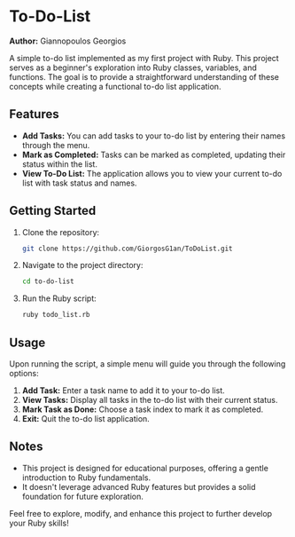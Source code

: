 # To-Do-List

**Author:** Giannopoulos Georgios

A simple to-do list implemented as my first project with Ruby. This project serves as a beginner's exploration into Ruby classes, variables, and functions. The goal is to provide a straightforward understanding of these concepts while creating a functional to-do list application.

## Features

- **Add Tasks:** You can add tasks to your to-do list by entering their names through the menu.
- **Mark as Completed:** Tasks can be marked as completed, updating their status within the list.
- **View To-Do List:** The application allows you to view your current to-do list with task status and names.

## Getting Started

1. Clone the repository:

    ```bash
    git clone https://github.com/GiorgosG1an/ToDoList.git
    ```

2. Navigate to the project directory:

    ```bash
    cd to-do-list
    ```

3. Run the Ruby script:

    ```bash
    ruby todo_list.rb
    ```

## Usage

Upon running the script, a simple menu will guide you through the following options:

1. **Add Task:** Enter a task name to add it to your to-do list.
2. **View Tasks:** Display all tasks in the to-do list with their current status.
3. **Mark Task as Done:** Choose a task index to mark it as completed.
4. **Exit:** Quit the to-do list application.

## Notes

- This project is designed for educational purposes, offering a gentle introduction to Ruby fundamentals.
- It doesn't leverage advanced Ruby features but provides a solid foundation for future exploration.

Feel free to explore, modify, and enhance this project to further develop your Ruby skills!
